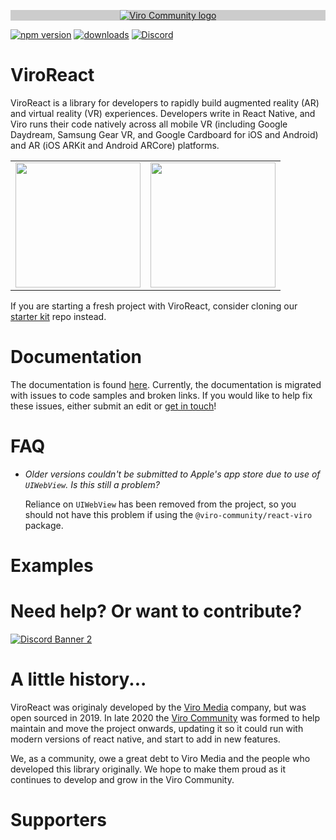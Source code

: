 <p align="center" style="background-color: #CCCCCC;">
  <a href="https://virocommunity.github.io/">
    <img src="https://raw.githubusercontent.com/ViroCommunity/virocommunity.github.io/main/viro_community_logo.png" alt="Viro Community logo">
  </a>
</p>

[![npm version](https://img.shields.io/npm/v/@viro-community/react-viro)](https://www.npmjs.com/package/@viro-community/react-viro)
[![downloads](https://img.shields.io/npm/dm/@viro-community/react-viro?color=purple)](https://www.npmjs.com/package/@viro-community/react-viro)
[![Discord](https://img.shields.io/discord/774471080713781259?label=Discord)](https://discord.gg/H3ksm5NhzT)

# ViroReact

ViroReact is a library for developers to rapidly build augmented reality (AR) and virtual reality (VR) experiences. Developers write in React Native, and Viro runs their code natively across all mobile VR (including Google Daydream, Samsung Gear VR, and Google Cardboard for iOS and Android) and AR (iOS ARKit and Android ARCore) platforms.

<table>
  <tr>
    <td align="center">
      <img height="200" src="https://raw.githubusercontent.com/viromedia/viro/master/code-samples/js/ARCarDemo/viro_car_marker_demo.gif">
    </td>
    <td align="center">
      <img height="200" src="https://raw.githubusercontent.com/viromedia/viro/master/code-samples/js/ARPosterDemo/viro_black_panther_marker_demo.gif">
    </td>
  </tr>
</table>

If you are starting a fresh project with ViroReact, consider cloning our [starter kit](https://github.com/ViroCommunity/starter-kit) repo instead.

# Documentation

The documentation is found [here](https://viro-community.readme.io/docs/overview). Currently, the documentation is migrated with issues to code samples and broken links. If you would like to help fix these issues, either submit an edit or [get in touch](https://discord.gg/H3ksm5NhzT)!

# FAQ

- _Older versions couldn't be submitted to Apple's app store due to use of `UIWebView`. Is this still a problem?_

  Reliance on `UIWebView` has been removed from the project, so you should not have this problem if using the `@viro-community/react-viro` package.

# Examples

# Need help? Or want to contribute?

<a href="https://discord.gg/H3ksm5NhzT">
   <img src="https://discordapp.com/api/guilds/774471080713781259/widget.png?style=banner2" alt="Discord Banner 2"/>
</a>

# A little history...

ViroReact was originaly developed by the [Viro Media](http://www.viromedia.com/) company, but was open sourced in 2019. In late 2020 the [Viro Community](https://virocommunity.github.io/) was formed to help maintain and move the project onwards, updating it so it could run with modern versions of react native, and start to add in new features.

We, as a community, owe a great debt to Viro Media and the people who developed this library originally. We hope to make them proud as it continues to develop and grow in the Viro Community.

# Supporters
